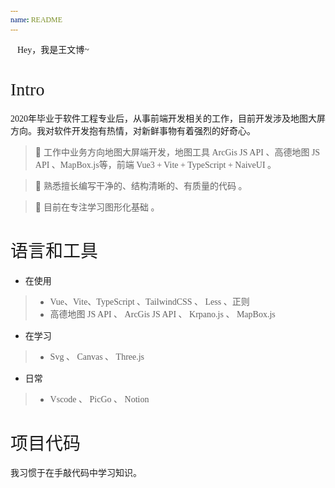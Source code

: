 ```yaml
---
name: README
---
```


<style scoped>
  span{
    @apply bg-[var(--bg-contrary)] rounded-md p-3px;
    font-family:LXGW WenKai,'Neucha', LXGW WenKai Mono,'Patrick Hand','Patrick Hand SC' !important;
    font-weight: 100;
    padding-top:1%;
  }
</style>

<div class="text-center">
  <span class="div-contrary-without-hover inline-block px-1 ">
  👋Hey，我是王文博~
  </span>
</div>

# <span>Intro</span>
<span>2020年毕业于软件工程专业后，从事前端开发相关的工作，目前开发涉及地图大屏方向。我对软件开发抱有热情，对新鲜事物有着强烈的好奇心。</span>

> 🍓 <span> 工作中业务方向地图大屏端开发，地图工具 ArcGis JS API 、高德地图 JS API 、MapBox.js等，前端 Vue3 + Vite + TypeScript + NaiveUI 。 </span>

> 🍊 <span>熟悉擅长编写干净的、结构清晰的、有质量的代码 。</span>

> 🥝 <span>目前在专注学习图形化基础 。</span>

# <span>语言和工具</span>
- <span>在使用</span>
> - <span>Vue、Vite、TypeScript 、TailwindCSS 、 Less 、正则</span>
> - <span>高德地图 JS API 、 ArcGis JS API 、 Krpano.js 、 MapBox.js </span>
- <span>在学习</span>
> - <span>Svg 、 Canvas 、 Three.js</span>
- <span>日常</span>
> - <span>Vscode 、 PicGo 、 Notion</span>

# <span>项目代码</span>

<span> 我习惯于在手敲代码中学习知识。</span>

<script setup>
  import CardGroup from '~/components/CardGroup.vue'

  function log(){
    console.log.apply(console,arguments);
  }

  log(
      `%c 你好%c 王文博 Arvin  `,
      "background:rgb(30 41 59) ; padding: 1px; border-radius: 3px 0 0 3px; color: #fff;font-size:24px",
      "background:rgb(30 41 59); padding: 1px; border-radius: 0 3px 3px 0;  color: #fff;font-size:24px",
    );

</script>


<CardGroup></CardGroup>

